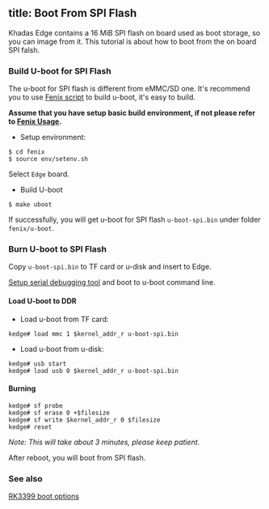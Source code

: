 title: Boot From SPI Flash
---

Khadas Edge contains a 16 MiB SPI flash on board used as boot storage, so you can image from it. This tutorial is about how to boot from the on board SPI falsh.

### Build U-boot for SPI Flash
The u-boot for SPI flash is different from eMMC/SD one. It's recommend you to use [Fenix script](https://github.com/khadas/fenix) to build u-boot, it's easy to build.

**Assume that you have setup basic build environment, if not please refer to [Fenix Usage](/edge/FenixScript.html).**

* Setup environment:

```
$ cd fenix
$ source env/setenv.sh
```
Select `Edge` board.

* Build U-boot

```
$ make uboot
```
If successfully, you will get u-boot for SPI flash `u-boot-spi.bin` under folder `fenix/u-boot`.

### Burn U-boot to SPI Flash
Copy `u-boot-spi.bin` to TF card or u-disk and insert to Edge.

[Setup serial debugging tool](/edge/SetupSerialTool.html) and boot to u-boot command line.

#### Load U-boot to DDR

* Load u-boot from TF card:

```
kedge# load mmc 1 $kernel_addr_r u-boot-spi.bin
```
* Load u-boot from u-disk:

```
kedge# usb start
kedge# load usb 0 $kernel_addr_r u-boot-spi.bin
```

#### Burning

```
kedge# sf probe
kedge# sf erase 0 +$filesize
kedge# sf write $kernel_addr_r 0 $filesize
kedge# reset
```
*Note: This will take about 3 minutes, please keep patient.*

After reboot, you will boot from SPI flash.

### See also
[RK3399 boot options](http://opensource.rock-chips.com/wiki_Boot_option)
